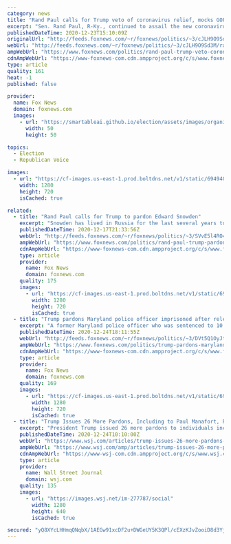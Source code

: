 ```yaml
---
category: news
title: "Rand Paul calls for Trump veto of coronavirus relief, mocks GOP colleagues for 'socialist spending'"
excerpt: "Sen. Rand Paul, R-Ky., continued to assail the new coronavirus relief package on Wednesday, blasting \"jokers\" in Washington who never agree to replace wasteful spending and calling former President Obama comparatively conservative to some of his Republican colleagues."
publishedDateTime: 2020-12-23T15:10:09Z
originalUrl: "http://feeds.foxnews.com/~r/foxnews/politics/~3/cJLH9O9Sd3M/rand-paul-trump-veto-coronavirus-republicans-socialist-spending"
webUrl: "http://feeds.foxnews.com/~r/foxnews/politics/~3/cJLH9O9Sd3M/rand-paul-trump-veto-coronavirus-republicans-socialist-spending"
ampWebUrl: "https://www.foxnews.com/politics/rand-paul-trump-veto-coronavirus-republicans-socialist-spending.amp"
cdnAmpWebUrl: "https://www-foxnews-com.cdn.ampproject.org/c/s/www.foxnews.com/politics/rand-paul-trump-veto-coronavirus-republicans-socialist-spending.amp"
type: article
quality: 161
heat: -1
published: false

provider:
  name: Fox News
  domain: foxnews.com
  images:
    - url: "https://smartableai.github.io/election/assets/images/organizations/foxnews.com-50x50.jpg"
      width: 50
      height: 50

topics:
  - Election
  - Republican Voice

images:
  - url: "https://cf-images.us-east-1.prod.boltdns.net/v1/static/694940094001/b68ad677-51be-4f6d-b3dc-b0fe15c2fd51/96fc4086-8640-4501-82b9-d056192c09fc/1280x720/match/image.jpg"
    width: 1280
    height: 720
    isCached: true

related:
  - title: "Rand Paul calls for Trump to pardon Edward Snowden"
    excerpt: "Snowden has lived in Russia for the last several years to avoid federal prosecution."
    publishedDateTime: 2020-12-17T21:33:56Z
    webUrl: "http://feeds.foxnews.com/~r/foxnews/politics/~3/SVvE5l4RO48/rand-paul-trump-pardon-edward-snowden"
    ampWebUrl: "https://www.foxnews.com/politics/rand-paul-trump-pardon-edward-snowden.amp"
    cdnAmpWebUrl: "https://www-foxnews-com.cdn.ampproject.org/c/s/www.foxnews.com/politics/rand-paul-trump-pardon-edward-snowden.amp"
    type: article
    provider:
      name: Fox News
      domain: foxnews.com
    quality: 175
    images:
      - url: "https://cf-images.us-east-1.prod.boltdns.net/v1/static/694940094001/87d54718-d17b-43b2-81bd-0b73602d6a6d/6d74d503-da1b-4a76-8fed-2a0c4291d098/1280x720/match/image.jpg"
        width: 1280
        height: 720
        isCached: true
  - title: "Trump pardons Maryland police officer imprisoned after releasing canine on suspect"
    excerpt: "A former Maryland police officer who was sentenced to 10 years in prison was pardoned by President Trump on Wednesday. "
    publishedDateTime: 2020-12-24T18:11:55Z
    webUrl: "http://feeds.foxnews.com/~r/foxnews/politics/~3/DVt5Q1OyJt0/trump-pardons-maryland-police-officer-sentenced-to-10-years-after-releasing-canine-on-suspect"
    ampWebUrl: "https://www.foxnews.com/politics/trump-pardons-maryland-police-officer-sentenced-to-10-years-after-releasing-canine-on-suspect.amp"
    cdnAmpWebUrl: "https://www-foxnews-com.cdn.ampproject.org/c/s/www.foxnews.com/politics/trump-pardons-maryland-police-officer-sentenced-to-10-years-after-releasing-canine-on-suspect.amp"
    type: article
    provider:
      name: Fox News
      domain: foxnews.com
    quality: 169
    images:
      - url: "https://cf-images.us-east-1.prod.boltdns.net/v1/static/694940094001/c6f0e7bc-bea7-4e69-bdcf-854cc2a22130/d524100a-3def-4ea9-9787-a139c2462193/1280x720/match/image.jpg"
        width: 1280
        height: 720
        isCached: true
  - title: "Trump Issues 26 More Pardons, Including to Paul Manafort, Roger Stone"
    excerpt: "President Trump issued 26 more pardons to individuals including former campaign chairman Paul Manafort, longtime adviser Roger Stone and Charles Kushner, his son-in-law’s father."
    publishedDateTime: 2020-12-24T10:10:00Z
    webUrl: "https://www.wsj.com/articles/trump-issues-26-more-pardons-including-to-paul-manafort-roger-stone-11608769926"
    ampWebUrl: "https://www.wsj.com/amp/articles/trump-issues-26-more-pardons-including-to-paul-manafort-roger-stone-11608769926"
    cdnAmpWebUrl: "https://www-wsj-com.cdn.ampproject.org/c/s/www.wsj.com/amp/articles/trump-issues-26-more-pardons-including-to-paul-manafort-roger-stone-11608769926"
    type: article
    provider:
      name: Wall Street Journal
      domain: wsj.com
    quality: 135
    images:
      - url: "https://images.wsj.net/im-277787/social"
        width: 1280
        height: 640
        isCached: true

secured: "yQ8XYcLHHmqQNqbX/1AEGw91xcDF2u+DWGeUY5K3QPl/cEXzKJvZooiD8d3YjSfIXefshH04UmHjOQ/jz2vtWR3kb2+h4IAU4OCEj71YJfWkYs7PB6UGiqk/ft463q5srX1UN2MgZn/rNEdYpI2CoGZtDk+XBO8PKxaZ1RHC4Ej+KXRB9IsGmMn+K9EkDp45CuA45NgphZeXuyVsn7VuJPmrn8kZ/o/n4luGAwXc0Hgs8HqWBC0VcEjdRwOt9mLyR/h0ANbdl4KIj1yN8aS4C5w7lTJY0+AReye7LG4IPkeMKfHESfWS0EVpmQKeZZ7QXiRyuoXPiW14N7vk3I8paLh0Nl3ZaDIe3Mj+TouIqbs=;qU/0mJlHDQpju6JELrBGZg=="
---
```


